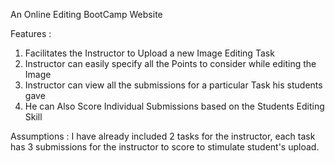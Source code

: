 An Online Editing BootCamp Website

Features : 
 1. Facilitates the Instructor to Upload a new Image Editing Task
 2. Instructor can easily specify all the Points to consider while editing the Image
 2. Instructor can view all the submissions for a particular Task his students gave
 3. He can Also Score Individual Submissions based on the Students Editing Skill

Assumptions : 
I have already included 2 tasks for the instructor, each task has 3 submissions for the instructor to score to stimulate student's upload.
